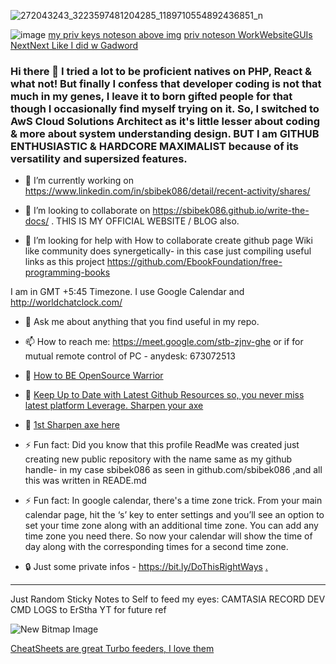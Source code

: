 ![272043243_3223597481204285_1189710554892436851_n](https://user-images.githubusercontent.com/11883023/150837338-f0c237f0-ce29-4f8b-9c20-c2f34054f79b.jpg)

![image](https://user-images.githubusercontent.com/11883023/150847281-192341a7-7ad3-49e4-beb5-0c7934c8eebf.png)
[my priv keys noteson above img](https://github.com/sbibek086/Git-and-Github-Guides/issues/3)
[priv noteson WorkWebsiteGUIs NextNext Like I did w Gadword](https://github.com/sbibek086/sbibek086.io/issues/13)

### Hi there 👋 I tried a lot to be proficient natives on PHP, React & what not! But finally I confess that developer coding is not that much in my genes, I leave it to born gifted people for that though I occasionally find myself trying on it. So, I switched to AwS Cloud Solutions Architect as it's little lesser about coding & more about system understanding design.   BUT I am GITHUB ENTHUSIASTIC & HARDCORE MAXIMALIST because of its versatility and supersized features.

- 🔭 I’m currently working on https://www.linkedin.com/in/sbibek086/detail/recent-activity/shares/

- 👯 I’m looking to collaborate on https://sbibek086.github.io/write-the-docs/ . THIS IS MY OFFICIAL WEBSITE / BLOG also.

- 🤔 I’m looking for help with How to collaborate create github page Wiki like community does synergetically- in this case just compiling useful links as this project https://github.com/EbookFoundation/free-programming-books 

I am in GMT +5:45 Timezone. I use Google Calendar and http://worldchatclock.com/
- 💬 Ask me about anything that you find useful in my repo.

- 📫 How to reach me: https://meet.google.com/stb-zjnv-ghe or if for mutual remote control of PC - anydesk: 673072513

- 📙 [How to BE OpenSource Warrior](https://opensource.guide/how-to-contribute/)
- 📙 [Keep Up to Date with Latest Github Resources so, you never miss latest platform Leverage. Sharpen your axe](https://github.blog/)    
- 📙 [1st Sharpen axe here](https://docs.github.com/en/communities)  

- ⚡ Fun fact: Did you know that this profile ReadMe was created just creating new public repository with the name same as my github handle- in my case sbibek086 as seen in github.com/sbibek086 ,and all this was written in READE.md
- ⚡ Fun fact: In google calendar, there's a time zone trick. From your main calendar page, hit the ‘s’ key to enter settings and you’ll see an option to set your time zone along with an additional time zone. You can add any time zone you need there. So now your calendar will show the time of day along with the corresponding times for a second time zone.  

- 🔒 Just some private infos - https://bit.ly/DoThisRightWays [.](https://gists.github.com/sbibek086)
---
Just Random Sticky Notes to Self to feed my eyes:
CAMTASIA RECORD DEV CMD LOGS to ErStha YT for future ref

![New Bitmap Image](https://user-images.githubusercontent.com/11883023/154558659-47473e40-d7d9-4b45-b346-ec6a309be26a.jpg)

[CheatSheets are great Turbo feeders, I love them](https://www.pinterest.com/saarcblog/jus-myrequirements-devp-cheats/)

